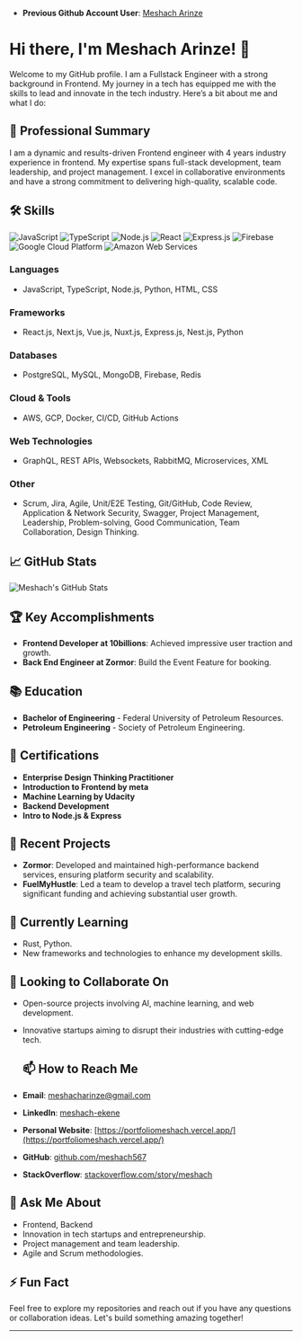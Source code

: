 - **Previous Github Account User**: [Meshach Arinze](https://www.github.com/MeshachArinze)

# Hi there, I'm Meshach Arinze! 👋

Welcome to my GitHub profile. I am a Fullstack Engineer with a strong background in Frontend. My journey in a tech has equipped me with the skills to lead and innovate in the tech industry. Here’s a bit about me and what I do:

## 🚀 Professional Summary
I am a dynamic and results-driven Frontend engineer with 4 years industry experience in frontend. My expertise spans full-stack development, team leadership, and project management. I excel in collaborative environments and have a strong commitment to delivering high-quality, scalable code.

## 🛠 Skills
![JavaScript](https://img.shields.io/badge/-JavaScript-black?style=flat-square&logo=javascript)
![TypeScript](https://img.shields.io/badge/-TypeScript-black?style=flat-square&logo=typescript)
![Node.js](https://img.shields.io/badge/-Node.js-black?style=flat-square&logo=node.js)
![React](https://img.shields.io/badge/-React-black?style=flat-square&logo=react)
![Express.js](https://img.shields.io/badge/-Express.js-black?style=flat-square&logo=express)
![Firebase](https://img.shields.io/badge/-Firebase-black?style=flat-square&logo=firebase)
![Google Cloud Platform](https://img.shields.io/badge/-Google%20Cloud%20Platform-black?style=flat-square&logo=google-cloud)
![Amazon Web Services](https://img.shields.io/badge/-Amazon%20Web%20Services-black?style=flat-square&logo=amazon-aws)

### Languages
- JavaScript, TypeScript, Node.js, Python, HTML, CSS

### Frameworks
- React.js, Next.js, Vue.js, Nuxt.js,  Express.js, Nest.js, Python

### Databases
- PostgreSQL, MySQL, MongoDB, Firebase, Redis

### Cloud & Tools
- AWS, GCP, Docker, CI/CD, GitHub Actions

### Web Technologies
- GraphQL, REST APIs, Websockets, RabbitMQ, Microservices, XML

### Other
- Scrum, Jira, Agile, Unit/E2E Testing, Git/GitHub, Code Review, Application & Network Security, Swagger, Project Management, Leadership, Problem-solving, Good Communication, Team Collaboration, Design Thinking.

## 📈 GitHub Stats
![Meshach's GitHub Stats](https://github-readme-stats.vercel.app/api?username=meshach567&show_icons=true&theme=radical)


## 🏆 Key Accomplishments
- **Frontend Developer at 10billions**: Achieved impressive user traction and growth.
- **Back End Engineer at Zormor**: Build the Event Feature for booking.

## 📚 Education
- **Bachelor of Engineering** - Federal University of Petroleum Resources.
- **Petroleum Engineering** - Society of Petroleum Engineering.


## 📜 Certifications
- **Enterprise Design Thinking Practitioner**
- **Introduction to Frontend by meta**
- **Machine Learning by Udacity**
- **Backend Development**
- **Intro to Node.js & Express**


## 📝 Recent Projects
- **Zormor**: Developed and maintained high-performance backend services, ensuring platform security and scalability.
- **FuelMyHustle**: Led a team to develop a travel tech platform, securing significant funding and achieving substantial user growth.

## 🌱 Currently Learning
-  Rust, Python.
- New frameworks and technologies to enhance my development skills.

## 👯 Looking to Collaborate On
- Open-source projects involving AI, machine learning, and web development.
- Innovative startups aiming to disrupt their industries with cutting-edge tech.

  ## 📫 How to Reach Me
- **Email**: [meshacharinze@gmail.com](mailto:meshacharinze@gmail.com)
- **LinkedIn**: [meshach-ekene](https://www.linkedin.com/in/meshacg-ekene)
- **Personal Website**: [https://portfoliomeshach.vercel.app/](https://portfoliomeshach.vercel.app/)
- **GitHub**: [github.com/meshach567](https://github.com/meshach567)
- **StackOverflow**: [stackoverflow.com/story/meshach](https://stackoverflow.com/story/meshach)


## 💬 Ask Me About
- Frontend,  Backend
- Innovation in tech startups and entrepreneurship.
- Project management and team leadership.
- Agile and Scrum methodologies.


## ⚡ Fun Fact


Feel free to explore my repositories and reach out if you have any questions or collaboration ideas. Let's build something amazing together!

---
